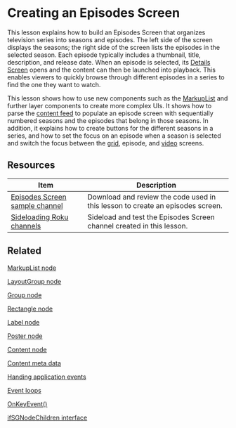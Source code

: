 # Creating an Episodes Screen

This lesson explains how to build an Episodes Screen that organizes television series into seasons and episodes. The left side of the screen displays the seasons; the right side of the screen lists the episodes in the selected season. Each episode typically includes a thumbnail, title, description, and release date. When an episode is selected, its [Details Screen](https://developer.roku.com/videos/courses/rsg/details-screen.md) opens and the content can then be launched into playback. This enables viewers to quickly browse through different episodes in a series to find the one they want to watch.  

This lesson shows how to use new components such as the [MarkupList](https://developer.roku.com/docs/references/scenegraph/list-and-grid-nodes/markuplist.md) and further layer components to create more complex UIs. It shows how to parse the [content feed](https://developer.roku.com/videos/courses/rsg/content-feed.md) to populate an episode screen with sequentially numbered seasons and the episodes that belong in those seasons. In addition, it explains how to create buttons for the different seasons in a series, and how to set the focus on an episode when a season is selected and switch the focus between the [grid](https://developer.roku.com/videos/courses/rsg/grid-screen.md), episode, and [video](https://developer.roku.com/videos/courses/rsg/video-player.md) screens.

## Resources

| Item                                                         | Description                                                  |
| ------------------------------------------------------------ | ------------------------------------------------------------ |
| [Episodes Screen sample channel](https://github.com/rokudev/scenegraph-master-sample/tree/master/EpisodesScreen) | Download and review the code used in this lesson to create an episodes screen. |
| [Sideloading  Roku channels](https://developer.roku.com/docs/developer-program/getting-started/developer-setup.md#step-2-accessing-the-development-application-installer) | Sideload and test the Episodes Screen channel created in this lesson. |

## Related

[MarkupList node](https://developer.roku.com/docs/references/scenegraph/list-and-grid-nodes/markuplist.md)

[LayoutGroup node](https://developer.roku.com/docs/references/scenegraph/layout-group-nodes/layoutgroup.md)

[Group node](https://developer.roku.com/docs/references/scenegraph/layout-group-nodes/group.md)

[Rectangle node](https://developer.roku.com/docs/references/scenegraph/renderable-nodes/rectangle.md)

[Label node](https://developer.roku.com/docs/references/scenegraph/renderable-nodes/label.md)

[Poster node](https://developer.roku.com/docs/references/scenegraph/renderable-nodes/poster.md)

[Content node](https://developer.roku.com/docs/references/scenegraph/control-nodes/contentnode.md)  

[Content meta data](https://developer.roku.com/docs/developer-program/getting-started/architecture/content-metadata.md)

[Handing application events](https://developer.roku.com/docs/developer-program/core-concepts/handling-application-events.md)

[Event loops](https://developer.roku.com/docs/developer-program/core-concepts/event-loops.md)

[OnKeyEvent()](https://developer.roku.com/docs/references/scenegraph/component-functions/onkeyevent.md)

[ifSGNodeChildren interface](https://developer.roku.com/docs/references/brightscript/interfaces/ifsgnodechildren.md)

